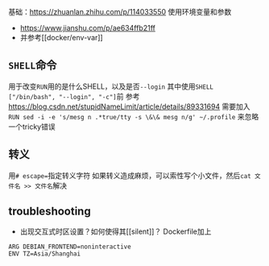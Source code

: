 基础：https://zhuanlan.zhihu.com/p/114033550
使用环境变量和参数
- https://www.jianshu.com/p/ae634ffb21ff
- 并参考[[docker/env-var]]
## `SHELL`命令
用于改变`RUN`用的是什么SHELL，以及是否`--login`
其中使用`SHELL ["/bin/bash", "--login", "-c"]`前
参考
https://blog.csdn.net/stupidNameLimit/article/details/89331694
需要加入
`RUN sed -i -e 's/mesg n .*true/tty -s \&\& mesg n/g' ~/.profile`
来忽略一个tricky错误
## 转义
用`# escape=`指定转义字符
如果转义造成麻烦，可以索性写个小文件，然后`cat 文件名 >> 文件名`解决
## troubleshooting
- 出现交互式时区设置？如何使得其[[silent]]？
Dockerfile加上
```docker
ARG DEBIAN_FRONTEND=noninteractive
ENV TZ=Asia/Shanghai
```